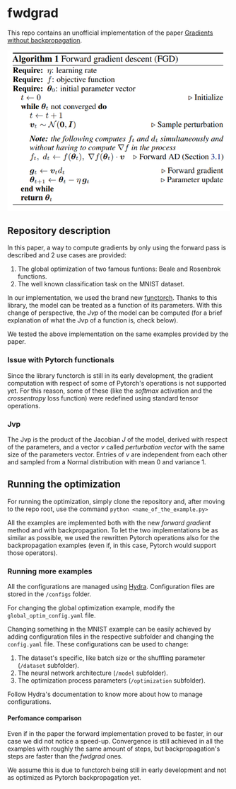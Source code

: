 # fwdgrad

This repo contains an unofficial implementation of the paper 
[Gradients without backpropagation](https://arxiv.org/abs/2202.08587). 

![Algrithm pseudocode](algorithm.png?raw=true "Algorithm pseudocode")

## Repository description

In this paper, a way to compute gradients by only using the forward pass is described and 2 use cases are provided:
1. The global optimization of two famous funtions: Beale and Rosenbrok functions.
2. The well known classification task on the MNIST dataset.

In our implementation, we used the brand new [functorch](https://pytorch.org/functorch/stable/functorch.html).
Thanks to this library, the model can be treated as a function of its parameters. 
With this change of perspective, the *Jvp* of the model can be computed (for a brief explanation of what the Jvp of
a function is, check below).

We tested the above implementation on the same examples provided by the paper.

### Issue with Pytorch functionals
Since the library functorch is still in its early development, the gradient computation with respect of some of 
Pytorch's operations is not supported yet. For this reason, some of these (like the *softmax* activation and 
the *crossentropy* loss function) were redefined using standard tensor operations.  

### Jvp
The Jvp is the product of the Jacobian *J* of the model, derived with respect of the parameters,
and a vector *v* called *perturbation vector* with the same size of the parameters vector. Entries of *v* are
independent from each other and sampled from a Normal distribution with mean 0 and variance 1.

## Running the optimization
For running the optimization, simply clone the repository and, after moving to the repo root, 
use the command `python <name_of_the_example.py>`

All the examples are implemented both with the new *forward gradient* method and with backpropagation.
To let the two implementations be as similar as possible, we used the rewritten Pytorch operations also 
for the backpropagation examples (even if, in this case, Pytorch would support those operators).

### Running more examples
All the configurations are managed using [Hydra](https://hydra.cc). Configuration files are stored in the `/configs` folder.

For changing the global optimization example, modify the `global_optim_config.yaml` file.

Changing something in the MNIST example can be easily achieved by adding configuration files in the respective subfolder and changing the `config.yaml` file. These configurations can be used to change:
1. The dataset's specific, like batch size or the shuffling parameter (`/dataset` subfolder).
2. The neural network architecture (`/model` subfolder).
3. The optimization process parameters (`/optimization` subfolder).

Follow Hydra's documentation to know more about how to manage configurations.

#### Perfomance comparison
Even if in the paper the forward implementation proved to be faster, in our case we did not notice a speed-up. 
Convergence is still achieved in all the examples with roughly the same amount of steps,
but backpropagation's steps are faster than the *fwdgrad* ones. 

We assume this is due to functorch being still in early development and not as optimized as Pytorch
backpropagation yet.
